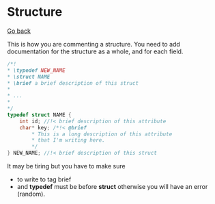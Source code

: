 # Structure

[Go back](../c.md)

This is how you are commenting a structure. You need to add documentation for the structure as a whole, and for each field.

```c
/*!
* \typedef NEW_NAME
* \struct NAME
* \brief a brief description of this struct
*
* ...
*
*/
typedef struct NAME {
    int id; //!< brief description of this attribute
    char* key; /*!< @brief
        * This is a long description of this attribute
        * that I'm writing here.
        */
} NEW_NAME; //!< brief description of this struct
```

It may be tiring but you have to make sure

* to write to tag brief 
* and **typedef** must
be before **struct** otherwise you will have
an error (random).
